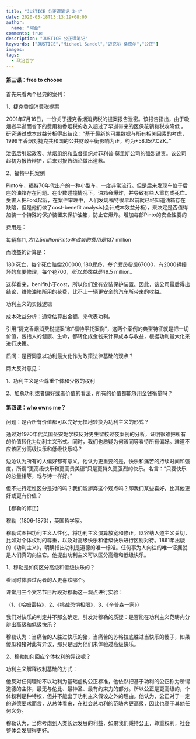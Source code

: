 ```yaml
---
title: "JUSTICE 公正课笔记 3-4"
date: 2020-03-18T13:13:19+08:00
author:
  name: "阿金"
comments: true
description: "JUSTICE 公正课笔记"
keywords: ["JUSTICE","Michael Sandel","迈克尔·桑德尔","公正"]
images:
tags:
  - 政治哲学
---
```


#### 第三课：free to choose


首先来看两个经典的案列：



1、捷克香烟消费税提案

2001年7月16日，一份关于捷克香烟消费税的提案报告泄密。该报告指出，由于吸烟者早逝而省下的费用和香烟税的收入超过了早逝带来的医保花销和税收降低 。研究通过成本效益分析得出结论：“基于最新的可靠数据与所有相关因素的考虑，1999年香烟对捷克共和国的公共财政平衡影响为正，约为+58.15亿CZK。”

泄密后引起政客、禁烟组织和监督组织对菲利普·莫里斯公司的强烈谴责。该公司起初为报告辩护，后来对报告结论做出道歉。


2、福特平托案例



Pinto车，福特70年代出产的一种小型车，一度非常流行。但是后来发现车位于后座的油箱存在问题。在少数碰撞情况下，油箱会爆炸，并导致有些人重伤或死亡。受害人把Ford起诉，在案件审理中，人们发现福特很早以前就已经知道油箱存在缺陷，但是他们做了cost-benefit analysis(会计成本效益分析)，来决定是否值得加装一个特殊的保护装置来保护油箱，防止它爆炸。增加每部Pinto的安全性要的

费用是：

每辆车$11,为12.5 million Pinto车改装的费用是$137 million

而收益的计算是：

180 死亡，每个死亡赔偿$200000, 180 受伤，每个受伤赔偿$67000，有2000辆撞坏的车要修理，每个花$700，所以总收益是$49.5 million。

这样看来，benifit小于cost，所以他们没有安装保护装置。因此，该公司最后得出结论，维修油箱所用的花费，比不上一辆更安全的汽车所带来的收益。




功利主义的实践逻辑

成本效益分析：通常估算出金额，来代表功利。

引用“捷克香烟消费税提案”和“福特平托案例”，这两个案例的典型特征就是把一切价值，包括人的健康、生命，都转化成金钱来计算成本与收益，根据功利最大化来进行决策。

质问：是否同意以功利最大化作为政策法律基础的观点？

两大反对意见：

1、功利主义是否尊重个体和少数的权利

2、加总功利或者偏好或者价值的看法，所有的价值都能够用金钱衡量吗？



#### 第四课：who owns me？




问题：是否所有价值都可以完好无损地转换为功利主义的形式？

通过对1970年代英国圣安妮学校反对男生留校过夜案例的分析，证明很难把所有的价值转化为功利主义形式。同时，我们也质疑为何该同等看待所有偏好。难道不应该区分高级快乐和低级快乐吗？

边沁认为所有的人偏好都有意义，他认为更重要的是，快乐和痛苦的持续时间和强度，所谓“更高级快乐和更高贵美德”只是更持久更强烈的快乐。名言：“只要快乐的总量相等，戏与诗一样好。”

但不进行定性区分是对的吗？我们能摒弃这个观点吗？即我们某些喜好，比其他更好或更有价值？

【穆勒的修正】

穆勒（1806-1873），英国哲学家。

穆勒试图把功利主义人性化，将功利主义演算放宽和修正，以容纳人道主义关切，比如对个体权利的尊重，以及对高级快乐和低级快乐进行区别对待。1861年出版的《功利主义》，明确指出功利是道德的唯一标准。任何事为人向往的唯一证据就是人们真的向往它。他提出功利主义可以区分高级和低级快乐。

1、穆勒是如何区分高级和低级快乐的？

看同时体验过两者的人更喜欢哪个。

课堂用三个文艺节目片段对穆勒这一观点进行实验：

（1、《哈姆雷特》，2、《挑战恐惧极限》，3、《辛普森一家》）

我们对快乐的判定并不那么确定，引发对穆勒的质疑：是否能在功利主义范畴内分辨出高级和低级快乐？

穆勒认为：当痛苦的人胜过快乐的猪，当痛苦的苏格拉底胜过当快乐的傻子，如果傻瓜和猪对此有异议，那只是因为他们未体验过高级快乐。

2、穆勒如何回应个体权利的异议呢？

功利主义解释权利基础的方式：

他反对任何理论不以功利为基础虚构公正标准，他依然把基于功利的公正称为所谓道德的主体，最无与伦比、最神圣、最有约束力的部分。所以公正是更高级的，个体权利是种特权，但并不能出于功利主义假设之外的理由。他认为，公正对于一定的道德要求而言，从总体看来，在社会总功利的范畴内更高级，因此也高于其他任何义务。

穆勒认为，当你考虑到人类长远发展的利益，如果我们秉持公正，尊重权利，社会整体会发展得更好。
